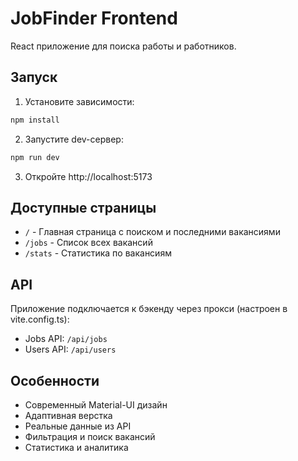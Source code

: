 # JobFinder Frontend

React приложение для поиска работы и работников.

## Запуск

1. Установите зависимости:
```bash
npm install
```

2. Запустите dev-сервер:
```bash
npm run dev
```

3. Откройте http://localhost:5173

## Доступные страницы

- `/` - Главная страница с поиском и последними вакансиями
- `/jobs` - Список всех вакансий
- `/stats` - Статистика по вакансиям

## API

Приложение подключается к бэкенду через прокси (настроен в vite.config.ts):
- Jobs API: `/api/jobs`
- Users API: `/api/users`

## Особенности

- Современный Material-UI дизайн
- Адаптивная верстка
- Реальные данные из API
- Фильтрация и поиск вакансий
- Статистика и аналитика

